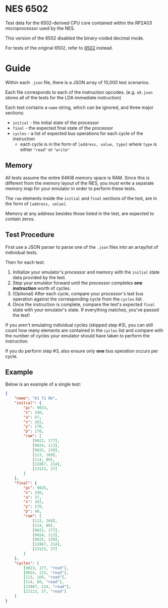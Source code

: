 # NES 6502

Test data for the 6502-derived CPU core contained within the RP2A03 microprocessor used by the NES.

This version of the 6502 disabled the binary-coded decimal mode.

For tests of the original 6502, refer to [6502](../6502/) instead.

# Guide

Within each `.json` file, there is a JSON array of 10,000 test scenarios.

Each file corresponds to each of the instruction opcodes. (e.g. `a9.json` stores all of the tests for the LDA immediate instruction)

Each test contains a `name` string, which can be ignored, and three major sections:
* `initial` - the initial state of the processor
* `final` - the expected final state of the processor
* `cycles` - a list of expected bus operations for each cycle of the instruction
  * each cycle is in the form of `[address, value, type]` where `type` is either `"read"` or `"write"`

## Memory

All tests assume the entire 64KiB memory space is RAM. Since this is different from the memory layout of the NES, you _must_ write a separate memory map for your emulator in order to perform these tests.

The `ram` elements inside the `initial` and `final` sections of the test, are in the form of `[address, value]`.

Memory at any address besides those listed in the test, are expected to contain zeros.

## Test Procedure

First use a JSON parser to parse one of the `.json` files into an array/list of individual tests.

Then for each test:
1. Initialize your emulator's processor and memory with the `initial` state data provided by the test.
2. Step your emulator forward until the processor completes **one instruction** worth of cycles.
3. (Optional) After each cycle, compare your processor's last bus operation against the corresponding cycle from the `cycles` list.
4. Once the instruction is complete, compare the test's expected `final` state with your emulator's state. If everything matches, you've passed the test!

If you aren't emulating individual cycles (skipped step #3), you can still count how many elements are contained in the `cycles` list and compare with the number of cycles your emulator should have taken to perform the instruction.

If you do perform step #3, also ensure only **one** bus operation occurs per cycle.

## Example

Below is an example of a single test:
```JSON
{
	"name": "b1 71 8b",
	"initial": {
		"pc": 9023,
		"s": 240,
		"a": 47,
		"x": 162,
		"y": 170,
		"p": 170,
		"ram": [
			[9023, 177],
			[9024, 113],
			[9025, 139],
			[113, 169],
			[114, 89],
			[22867, 214],
			[23123, 37]
		]
	},
	"final": {
		"pc": 9025,
		"s": 240,
		"a": 37,
		"x": 162,
		"y": 170,
		"p": 40,
		"ram": [
			[113, 169],
			[114, 89],
			[9023, 177],
			[9024, 113],
			[9025, 139],
			[22867, 214],
			[23123, 37]
		]
	},
	"cycles": [
		[9023, 177, "read"],
		[9024, 113, "read"],
		[113, 169, "read"],
		[114, 89, "read"],
		[22867, 214, "read"],
		[23123, 37, "read"]
	]
}
```
